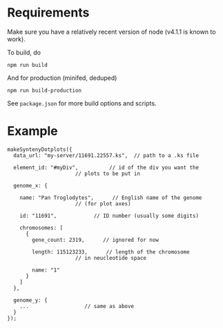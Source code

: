 Requirements
============

Make sure you have a relatively recent version of node (v4.1.1 is
known to work).

To build, do

```
npm run build
```

And for production (minifed, deduped)

```
npm run build-production
```

See `package.json` for more build options and scripts.


Example
=======

```
makeSyntenyDotplots({
  data_url: "my-server/11691.22557.ks",  // path to a .ks file

  element_id: "#myDiv",          // id of the div you want the 
                      // plots to be put in

  genome_x: {

    name: "Pan Troglodytes",      // English name of the genome 
                      // (for plot axes)

    id: "11691",            // ID number (usually some digits)

    chromosomes: [
      {
        gene_count: 2319,      // ignored for now

        length: 115123233,      // length of the chromosome 
                      // in neucleotide space

        name: "1"
      }
    ]
  },

  genome_y: {
    ...                  // same as above
  }
});
```
